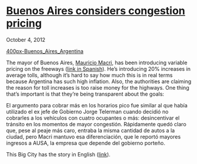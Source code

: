 # [Buenos Aires considers congestion pricing](/2012/10/04/buenos-aires-considers-congestion-pricing/ "Buenos Aires considers congestion pricing")

October 4, 2012

[400px-Buenos_Aires_Argentina](http://priceroads.com/2012/10/04/buenos-aires-considers-congestion-pricing/)

The mayor of Buenos Aires, [Mauricio Macri](http://en.wikipedia.org/wiki/Mauricio_Macri), has been introducing variable pricing on the freeways ([link in Spanish](http://www.pagina12.com.ar/diario/economia/2-199958-2012-07-31.html)). He’s introducing 20% increases in average tolls, although it’s hard to say how much this is in real terms because Argentina has such high inflation. Also, the authorities are claiming the reason for toll increases is too raise money for the highways. One thing that’s important is that they’re being transparent about the goals:

El argumento para cobrar más en los horarios pico fue similar al que había utilizado el ex jefe de Gobierno Jorge Telerman cuando decidió no cobrarles a los vehículos con cuatro ocupantes o más: desincentivar el tránsito en los momentos de mayor congestión. Rápidamente quedó claro que, pese al peaje más caro, entraba la misma cantidad de autos a la ciudad, pero Macri mantuvo esa diferenciación, que le reportó mayores ingresos a AUSA, la empresa que depende del gobierno porteño.

This Big City has the story in English ([link](http://thisbigcity.net/to-drive-or-not-to-drive-two-south-american-countries-consider-congestion-pricing/)).
